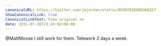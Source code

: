 ```yaml
---
canonicalURL: https://twitter.com/jmjordan/status/95997838806368257
ShowCanonicalLink: true
CanonicalLinkText: View original on
date: 2011-07-26T23:24:02+00:00
---
```

@MattMoose I still work for them. Telework 2 days a week.